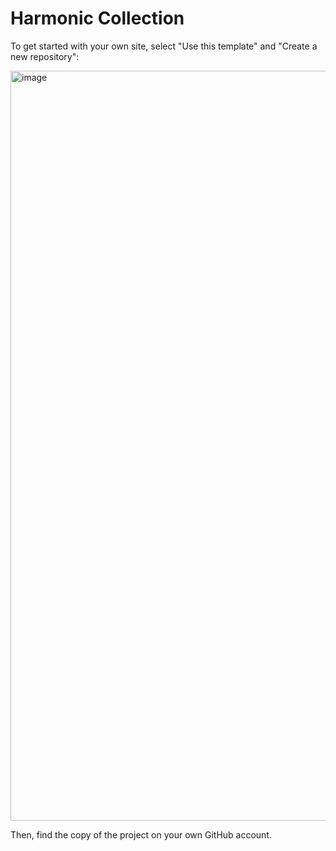 # Harmonic Collection

To get started with your own site, select "Use this template" and "Create a new repository":

<img width="1200" height="auto" alt="image" src="https://github.com/user-attachments/assets/ecefef4a-ad9f-49ba-8f34-ecd2a0fc5106" />

Then, find the copy of the project on your own GitHub account.
